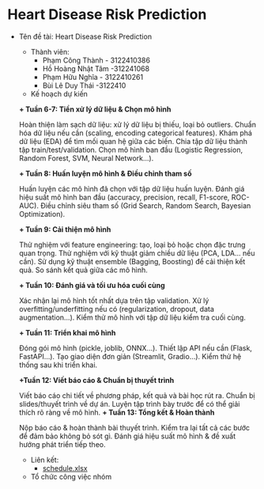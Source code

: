 # Heart Disease Risk Prediction

 * Tên đề tài: Heart Disease Risk Prediction
   * Thành viên:
      + Phạm Công Thành - 3122410386
      + Hồ Hoàng Nhật Tâm -312241068
      + Phạm Hữu Nghĩa - 3122410261
      + Bùi Lê Duy Thái -3122410
   * Kế hoạch dự kiến

    **+ Tuần 6-7: Tiền xử lý dữ liệu & Chọn mô hình**
     
    Hoàn thiện làm sạch dữ liệu: xử lý dữ liệu bị thiếu, loại bỏ outliers.
    Chuẩn hóa dữ liệu nếu cần (scaling, encoding categorical features).
    Khám phá dữ liệu (EDA) để tìm mối quan hệ giữa các biến.
    Chia tập dữ liệu thành tập train/test/validation.
    Chọn mô hình ban đầu (Logistic Regression, Random Forest, SVM, Neural Network…).

    **+ Tuần 8: Huấn luyện mô hình & Điều chỉnh tham số**
   
    Huấn luyện các mô hình đã chọn với tập dữ liệu huấn luyện.
    Đánh giá hiệu suất mô hình ban đầu (accuracy, precision, recall, F1-score, ROC-AUC).
    Điều chỉnh siêu tham số (Grid Search, Random Search, Bayesian Optimization).

      **+ Tuần 9: Cải thiện mô hình**
   
    Thử nghiệm với feature engineering: tạo, loại bỏ hoặc chọn đặc trưng quan trọng.
    Thử nghiệm với kỹ thuật giảm chiều dữ liệu (PCA, LDA… nếu cần).
    Sử dụng kỹ thuật ensemble (Bagging, Boosting) để cải thiện kết quả.
    So sánh kết quả giữa các mô hình.

    **+ Tuần 10: Đánh giá và tối ưu hóa cuối cùng**
   
     Xác nhận lại mô hình tốt nhất dựa trên tập validation.
     Xử lý overfitting/underfitting nếu có (regularization, dropout, data augmentation…).
     Kiểm thử mô hình với tập dữ liệu kiểm tra cuối cùng.
   
    **+ Tuần 11: Triển khai mô hình**
   
     Đóng gói mô hình (pickle, joblib, ONNX…).
     Thiết lập API nếu cần (Flask, FastAPI…).
     Tạo giao diện đơn giản (Streamlit, Gradio…).
     Kiểm thử hệ thống sau khi triển khai.

   **+Tuần 12: Viết báo cáo & Chuẩn bị thuyết trình**
   
     Viết báo cáo chi tiết về phương pháp, kết quả và bài học rút ra.
     Chuẩn bị slides/thuyết trình về dự án.
     Luyện tập trình bày trước để có thể giải thích rõ ràng về mô hình.
   **+ Tuần 13: Tổng kết & Hoàn thành**
   
     Nộp báo cáo & hoàn thành bài thuyết trình.
     Kiểm tra lại tất cả các bước để đảm bảo không bỏ sót gì.
     Đánh giá hiệu suất mô hình & đề xuất hướng phát triển tiếp theo.
   * Liên kết:
      + [schedule.xlsx](https://docs.google.com/spreadsheets/d/1rFaHOnpqqXPUkH2BkZ16VqaH2TZxJxOW/edit?usp=sharing&ouid=114814704917428700674&rtpof=true&sd=true)
   * Tổ chức công việc nhóm

